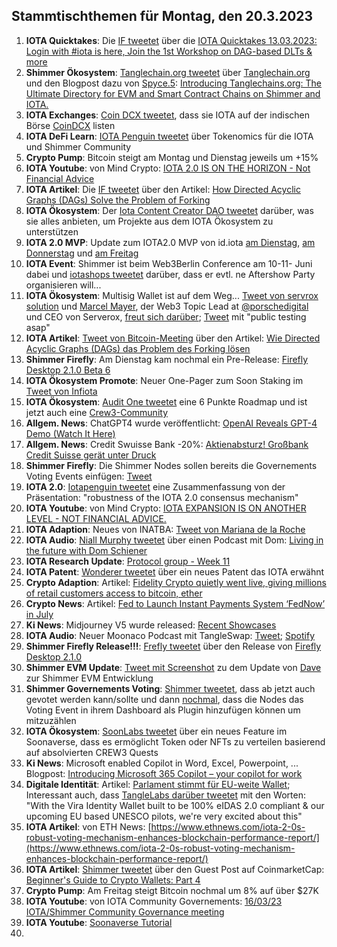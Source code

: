## Stammtischthemen für Montag, den 20.3.2023

1. **IOTA Quicktakes**: Die [IF tweetet](2023-03-20/README.md) über die [IOTA Quicktakes 13.03.2023: Login with #iota is here, Join the 1st Workshop on DAG-based DLTs & more](https://www.youtube.com/watch?v=SuQC6cWy7a0)
2. **Shimmer Ökosystem**: [Tanglechain.org tweetet](https://twitter.com/TangleChains/status/1635535969679036417?s=20) über [Tanglechain.org](https://www.tanglechains.org/?testnets=true) und den Blogpost dazu von [Spyce.5](https://twitter.com/SPYCE_5): [Introducing Tanglechains.org: The Ultimate Directory for EVM and Smart Contract Chains on Shimmer and IOTA.](https://medium.com/spyce5/introducing-tanglechains-org-2f34c5cb2450)
3. **IOTA Exchanges**: [Coin DCX tweetet](https://twitter.com/CoinDCX/status/1635271724160913409?s=20), dass sie IOTA auf der indischen Börse [CoinDCX](https://coindcx.com/) listen
4. **IOTA DeFi Learn**: [IOTA Penguin tweetet](https://twitter.com/iota_penguin/status/1635627310119256065?s=20) über Tokenomics für die IOTA und Shimmer Community
5. **Crypto Pump**: Bitcoin steigt am Montag und Dienstag jeweils um +15% 
6. **IOTA Youtube**: von Mind Crypto: [IOTA 2.0 IS ON THE HORIZON - Not Financial Advice](https://www.youtube.com/watch?v=_8FdB_2Zk14)
7. **IOTA Artikel**: Die [IF tweetet](https://twitter.com/iota/status/1635641940518551553?s=20) über den Artikel: [How Directed Acyclic Graphs (DAGs) Solve the Problem of Forking](https://beincrypto.com/learn/directed-acyclic-graphs/)
8. **IOTA Ökosystem**: Der [Iota Content Creator DAO tweetet](https://twitter.com/IOTAcontentDAO/status/1635666391092142083?s=20) darüber, was sie alles anbieten, um Projekte aus dem IOTA Ökosystem zu unterstützen
9. **IOTA 2.0 MVP**: Update zum IOTA2.0 MVP von id.iota [am Dienstag](https://twitter.com/id_iota/status/1635665965836021760?s=20), [am Donnerstag](https://twitter.com/id_iota/status/1636406722209390592?s=20) und [am Freitag](https://twitter.com/id_iota/status/1636795087937224704?s=20)
10. **IOTA Event**: Shimmer ist beim Web3Berlin Conference am 10-11- Juni dabei und [iotashops tweetet](https://twitter.com/iotashop/status/1635652508126179329?s=20) darüber, dass er evtl. ne Aftershow Party organisieren will...
11. **IOTA Ökosystem**: Multisig Wallet ist auf dem Weg... [Tweet von servrox solution](https://twitter.com/servrox/status/1635716018889687060?s=20) und [Marcel Mayer](https://twitter.com/servrox1337), der Web3 Topic Lead at [@porschedigital](https://twitter.com/Porschedigital) und CEO von Serverox, [freut sich darüber](https://twitter.com/servrox1337/status/1635719888000909318?s=20); [Tweet](https://twitter.com/servrox/status/1635717041368727588?s=20) mit "public testing asap"
12. **IOTA Artikel**: [Tweet von Bitcoin-Meeting](https://twitter.com/Bitcoin_meeting/status/1635720390130507776?s=20) über den Artikel: [Wie Directed Acyclic Graphs (DAGs) das Problem des Forking lösen](https://steemit.com/iota/@uwe69/wie-directed-acyclic-graphs-dags-das-problem-des-forking-loesen)
13. **Shimmer Firefly**: Am Dienstag kam nochmal ein Pre-Release: [Firefly Desktop 2.1.0 Beta 6](https://github.com/iotaledger/firefly/releases/tag/desktop-2.1.0-beta-6)
14. **IOTA Ökosystem Promote**: Neuer One-Pager zum Soon Staking im [Tweet von Infiota](https://twitter.com/infiota/status/1635726649911136258?s=20) 
15. **IOTA Ökosystem**: [Audit One tweetet](https://twitter.com/auditone_team/status/1611288027539673092?s=20) eine 6 Punkte Roadmap und ist jetzt auch eine [Crew3-Community](https://crew3.xyz/c/auditone/invite/iyknuS0RJo9pX7iroP0CW)
16. **Allgem. News**: ChatGPT4 wurde veröffentlicht: [OpenAI Reveals GPT-4 Demo (Watch It Here)](https://www.youtube.com/watch?v=hdhZwyf24mE)
17. **Allgem. News**: Credit Swuisse Bank -20%: [Aktienabsturz! Großbank Credit Suisse gerät unter Druck](https://www.blocktrainer.de/credit-suisse-unter-druck/?twitter)
18. **Shimmer Firefly**: Die Shimmer Nodes sollen bereits die Governements Voting Events einfügen: [Tweet](https://twitter.com/Vrom14286662/status/1635917323633676288?s=20)
19. **IOTA 2.0**: [Iotapenguin tweetet](https://twitter.com/iota_penguin/status/1636002789380747264?s=20) eine Zusammenfassung von der Präsentation: "robustness of the IOTA 2.0 consensus mechanism" 
20. **IOTA Youtube**: von Mind Crypto: [IOTA EXPANSION IS ON ANOTHER LEVEL - NOT FINANCIAL ADVICE.](https://www.youtube.com/watch?v=ZXIDWcRYqRI)
21. **IOTA Adaption**: Neues von INATBA: [Tweet von Mariana de la Roche](https://twitter.com/Marianadlrw/status/1636037070446624770?s=20)
22. **IOTA Audio**: [Niall Murphy tweetet](https://twitter.com/nialltweet/status/1636063150813466628?s=20) über einen Podcast mit Dom: [Living in the future with Dom Schiener](https://open.spotify.com/episode/6e7AOOof5K7gPVw7z2yLlU)
23. **IOTA Research Update**: [Protocol group - Week 11](https://github.com/iotaledger/research-updates/discussions/71)
24. **IOTA Patent**: [Wonderer tweetet](https://twitter.com/Wondere12985276/status/1636090732715954176?s=20) über ein neues Patent das IOTA erwähnt
25. **Crypto Adaption**: Artikel: [Fidelity Crypto quietly went live, giving millions of retail customers access to bitcoin, ether](https://www.theblock.co/post/220298/fidelity-crypto-quietly-went-live-giving-millions-of-retail-customers-access-to-bitcoin-ether)
26. **Crypto News**: Artikel: [Fed to Launch Instant Payments System ‘FedNow’ in July](https://watcher.guru/news/fed-to-launch-instant-payments-system-fednow-in-july)
27. **Ki News**: Midjourney V5 wurde released: [Recent Showcases](https://www.midjourney.com/showcase/recent/)
28. **IOTA Audio**: Neuer Moonaco Podcast mit TangleSwap: [Tweet](https://twitter.com/MoonacoPodcast/status/1636325342360076289?s=20); [Spotify](https://open.spotify.com/episode/5GKFMN3UmmyiWt4GXakXZB?si=54HzG-jsROezZkVO6CG7Ow&nd=1&_branch_match_id=831471740586149876&utm_medium=sharing&_branch_referrer=H4sIAAAAAAAAA8soKSkottLXLy7IL8lMq9TLyczL1i8vKc9J8wnJSKlMAgDxAq8fIAAAAA%3D%3D)
29. **Shimmer Firefly Release!!!**: [Frefly tweetet](https://twitter.com/fireflywallet/status/1636340376028995584?s=20) über den Release von [Firefly Desktop 2.1.0](https://github.com/iotaledger/firefly/releases/tag/desktop-2.1.0)
30. **Shimmer EVM Update**: [Tweet mit Screenshot](https://twitter.com/Vrom14286662/status/1636343953707376645?s=20) zu dem Update von [Dave](https://twitter.com/fijter) zur Shimmer EVM Entwicklung
31. **Shimmer Governements Voting**: [Shimmer tweetet](https://twitter.com/shimmernet/status/1636351621159587840?s=20), dass ab jetzt auch gevotet werden kann/sollte und dann [nochmal](https://twitter.com/shimmernet/status/1636351636913135618?s=20), dass die Nodes das Voting Event in ihrem Dashboard als Plugin hinzufügen können um mitzuzählen
32. **IOTA Ökosystem**: [SoonLabs tweetet](https://twitter.com/soon_labs/status/1636453142442442752?s=20) über ein neues Feature im Soonaverse, dass es ermöglicht Token oder NFTs zu verteilen basierend auf absolvierten CREW3 Quests
33. **Ki News**: Microsoft enabled Copilot in Word, Excel, Powerpoint, ...  Blogpost: [Introducing Microsoft 365 Copilot – your copilot for work](https://blogs.microsoft.com/blog/2023/03/16/introducing-microsoft-365-copilot-your-copilot-for-work/)
34. **Digitale Identität**: Artikel: [Parlament stimmt für EU-weite Wallet](https://www.btc-echo.de/schlagzeilen/digitale-identitaeten-parlament-stimmt-fuer-eu-weite-wallet-161146/); Interessant auch, dass [TangleLabs darüber tweetet](https://twitter.com/Tangle_Labs/status/1636697617286455296?s=20) mit den Worten: "With the Vira Identity Wallet built to be 100% eIDAS 2.0 compliant & our upcoming EU based UNESCO pilots, we're very excited about this"
35. **IOTA Artikel**: von ETH News: [https://www.ethnews.com/iota-2-0s-robust-voting-mechanism-enhances-blockchain-performance-report/](https://www.ethnews.com/iota-2-0s-robust-voting-mechanism-enhances-blockchain-performance-report/)
36. **IOTA Artikel**: [Shimmer tweetet](https://twitter.com/shimmernet/status/1636683803786706944?s=20) über den Guest Post auf CoinmarketCap: [Beginner's Guide to Crypto Wallets: Part 4](https://coinmarketcap.com/community/articles/63f88bf22a4c367cc50e8ed4/)
37. **Crypto Pump**: Am Freitag steigt Bitcoin nochmal um 8% auf über $27K
38. **IOTA Youtube**: von IOTA Community Governements: [16/03/23 IOTA/Shimmer Community Governance meeting](https://www.youtube.com/watch?v=uGZTDPYVN54)
39. **IOTA Youtube**: [Soonaverse Tutorial](https://www.youtube.com/watch?v=kBeeJo0QwyM)
40. 





